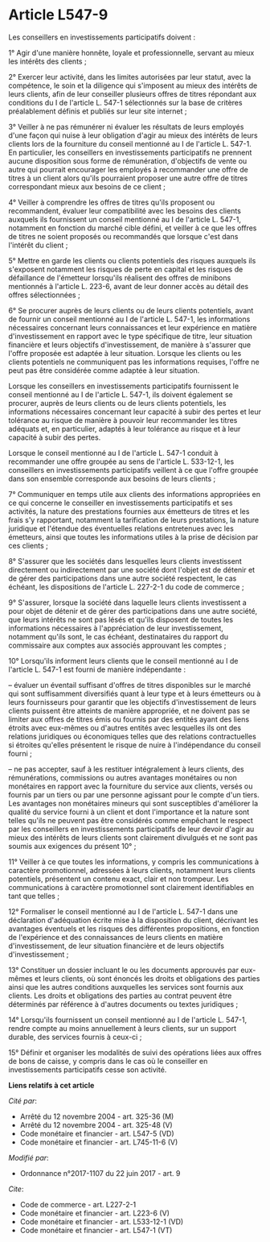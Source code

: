 # Article L547-9

Les conseillers en investissements participatifs doivent :

1° Agir d'une manière honnête, loyale et professionnelle, servant au mieux les intérêts des clients ;

2° Exercer leur activité, dans les limites autorisées par leur statut, avec la compétence, le soin et la diligence qui
s'imposent au mieux des intérêts de leurs clients, afin de leur conseiller plusieurs offres de titres répondant aux
conditions du I de l'article L. 547-1 sélectionnés sur la base de critères préalablement définis et publiés sur leur site
internet ;

3° Veiller à ne pas rémunérer ni évaluer les résultats de leurs employés d'une façon qui nuise à leur obligation d'agir au
mieux des intérêts de leurs clients lors de la fourniture du conseil mentionné au I de l'article L. 547-1. En particulier,
les conseillers en investissements participatifs ne prennent aucune disposition sous forme de rémunération, d'objectifs de
vente ou autre qui pourrait encourager les employés à recommander une offre de titres à un client alors qu'ils pourraient
proposer une autre offre de titres correspondant mieux aux besoins de ce client ;

4° Veiller à comprendre les offres de titres qu'ils proposent ou recommandent, évaluer leur compatibilité avec les besoins
des clients auxquels ils fournissent un conseil mentionné au I de l'article L. 547-1, notamment en fonction du marché cible
défini, et veiller à ce que les offres de titres ne soient proposés ou recommandés que lorsque c'est dans l'intérêt du
client ;

5° Mettre en garde les clients ou clients potentiels des risques auxquels ils s'exposent notamment les risques de perte en
capital et les risques de défaillance de l'émetteur lorsqu'ils réalisent des offres de minibons mentionnés à l'article L.
223-6, avant de leur donner accès au détail des offres sélectionnées ;

6° Se procurer auprès de leurs clients ou de leurs clients potentiels, avant de fournir un conseil mentionné au I de
l'article L. 547-1, les informations nécessaires concernant leurs connaissances et leur expérience en matière
d'investissement en rapport avec le type spécifique de titre, leur situation financière et leurs objectifs d'investissement,
de manière à s'assurer que l'offre proposée est adaptée à leur situation. Lorsque les clients ou les clients potentiels ne
communiquent pas les informations requises, l'offre ne peut pas être considérée comme adaptée à leur situation.

Lorsque les conseillers en investissements participatifs fournissent le conseil mentionné au I de l'article L. 547-1, ils
doivent également se procurer, auprès de leurs clients ou de leurs clients potentiels, les informations nécessaires
concernant leur capacité à subir des pertes et leur tolérance au risque de manière à pouvoir leur recommander les titres
adéquats et, en particulier, adaptés à leur tolérance au risque et à leur capacité à subir des pertes.

Lorsque le conseil mentionné au I de l'article L. 547-1 conduit à recommander une offre groupée au sens de l'article L.
533-12-1, les conseillers en investissements participatifs veillent à ce que l'offre groupée dans son ensemble corresponde
aux besoins de leurs clients ;

7° Communiquer en temps utile aux clients des informations appropriées en ce qui concerne le conseiller en investissements
participatifs et ses activités, la nature des prestations fournies aux émetteurs de titres et les frais s'y rapportant,
notamment la tarification de leurs prestations, la nature juridique et l'étendue des éventuelles relations entretenues avec
les émetteurs, ainsi que toutes les informations utiles à la prise de décision par ces clients ;

8° S'assurer que les sociétés dans lesquelles leurs clients investissent directement ou indirectement par une société dont
l'objet est de détenir et de gérer des participations dans une autre société respectent, le cas échéant, les dispositions de
l'article L. 227-2-1 du code de commerce ;

9° S'assurer, lorsque la société dans laquelle leurs clients investissent a pour objet de détenir et de gérer des
participations dans une autre société, que leurs intérêts ne sont pas lésés et qu'ils disposent de toutes les informations
nécessaires à l'appréciation de leur investissement, notamment qu'ils sont, le cas échéant, destinataires du rapport du
commissaire aux comptes aux associés approuvant les comptes ;

10° Lorsqu'ils informent leurs clients que le conseil mentionné au I de l'article L. 547-1 est fourni de manière
indépendante :

– évaluer un éventail suffisant d'offres de titres disponibles sur le marché qui sont suffisamment diversifiés quant à leur
type et à leurs émetteurs ou à leurs fournisseurs pour garantir que les objectifs d'investissement de leurs clients puissent
être atteints de manière appropriée, et ne doivent pas se limiter aux offres de titres émis ou fournis par des entités ayant
des liens étroits avec eux-mêmes ou d'autres entités avec lesquelles ils ont des relations juridiques ou économiques telles
que des relations contractuelles si étroites qu'elles présentent le risque de nuire à l'indépendance du conseil fourni ;

– ne pas accepter, sauf à les restituer intégralement à leurs clients, des rémunérations, commissions ou autres avantages
monétaires ou non monétaires en rapport avec la fourniture du service aux clients, versés ou fournis par un tiers ou par une
personne agissant pour le compte d'un tiers. Les avantages non monétaires mineurs qui sont susceptibles d'améliorer la
qualité du service fourni à un client et dont l'importance et la nature sont telles qu'ils ne peuvent pas être considérés
comme empêchant le respect par les conseillers en investissements participatifs de leur devoir d'agir au mieux des intérêts
de leurs clients sont clairement divulgués et ne sont pas soumis aux exigences du présent 10° ;

11° Veiller à ce que toutes les informations, y compris les communications à caractère promotionnel, adressées à leurs
clients, notamment leurs clients potentiels, présentent un contenu exact, clair et non trompeur. Les communications à
caractère promotionnel sont clairement identifiables en tant que telles ;

12° Formaliser le conseil mentionné au I de l'article L. 547-1 dans une déclaration d'adéquation écrite mise à la disposition
du client, décrivant les avantages éventuels et les risques des différentes propositions, en fonction de l'expérience et des
connaissances de leurs clients en matière d'investissement, de leur situation financière et de leurs objectifs
d'investissement ;

13° Constituer un dossier incluant le ou les documents approuvés par eux-mêmes et leurs clients, où sont énoncés les droits
et obligations des parties ainsi que les autres conditions auxquelles les services sont fournis aux clients. Les droits et
obligations des parties au contrat peuvent être déterminés par référence à d'autres documents ou textes juridiques ;

14° Lorsqu'ils fournissent un conseil mentionné au I de l'article L. 547-1, rendre compte au moins annuellement à leurs
clients, sur un support durable, des services fournis à ceux-ci ;

15° Définir et organiser les modalités de suivi des opérations liées aux offres de bons de caisse, y compris dans le cas où
le conseiller en investissements participatifs cesse son activité.

**Liens relatifs à cet article**

_Cité par_:

  - Arrêté du 12 novembre 2004 - art. 325-36 (M)
  - Arrêté du 12 novembre 2004 - art. 325-48 (V)
  - Code monétaire et financier - art. L547-5 (VD)
  - Code monétaire et financier - art. L745-11-6 (V)

_Modifié par_:

  - Ordonnance n°2017-1107 du 22 juin 2017 - art. 9

_Cite_:

  - Code de commerce - art. L227-2-1
  - Code monétaire et financier - art. L223-6 (V)
  - Code monétaire et financier - art. L533-12-1 (VD)
  - Code monétaire et financier - art. L547-1 (VT)

